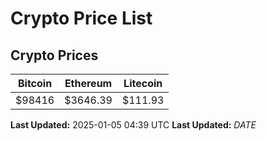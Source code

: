 # Crypto Price List

## Crypto Prices
| Bitcoin | Ethereum | Litecoin |
| ------- | -------- | -------- |
| $98416 | $3646.39 | $111.93 |
**Last Updated:** 2025-01-05 04:39 UTC
**Last Updated:** $DATE$
